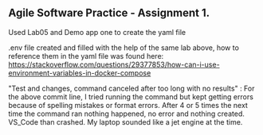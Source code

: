 ## Agile Software Practice - Assignment 1.

Used Lab05 and Demo app one to create the yaml file

.env file created and filled with the help of the same lab above, how to reference them in the yaml file was found here: https://stackoverflow.com/questions/29377853/how-can-i-use-environment-variables-in-docker-compose

"Test and changes, command canceled after too long with no results" : 
For the above commit line, I tried running the command but kept getting errors because of spelling mistakes or format errors. After 4 or 5 times the next time the command ran nothing happened, no error and nothing created. VS_Code than crashed. My laptop sounded like a jet engine at the time.

